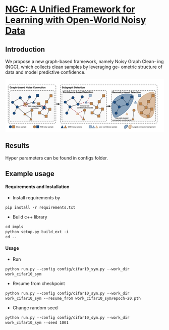 # [NGC: A Unified Framework for Learning with Open-World Noisy Data](https://arxiv.org/abs/2108.11035)

## Introduction

We propose a new graph-based framework, namely Noisy Graph Clean- ing (NGC), which collects clean samples by leveraging
ge- ometric structure of data and model predictive confidence.

![流程](resources/procedure.jpg)

## Results

Hyper parameters can be found in configs folder.

## Example usage

#### Requirements and Installation

* Install requirements by

```
pip install -r requirements.txt
```

* Build c++ library

```
cd impls
python setup.py build_ext -i
cd ..
```

#### Usage

* Run

```
python run.py --config config/cifar10_sym.py --work_dir work_cifar10_sym
```

* Resume from checkpoint

```
python run.py --config config/cifar10_sym.py --work_dir work_cifar10_sym --resume_from work_cifar10_sym/epoch-20.pth
```

* Change random seed

```
python run.py --config config/cifar10_sym.py --work_dir work_cifar10_sym --seed 1001
```

